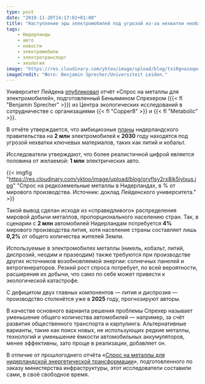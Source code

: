 ```yaml
---
type: post
date: "2019-11-20T14:17:02+01:00"
title: "Наступление эры электромобилей под угрозой из-за нехватки необходимых металлов"
tags:
    - Нидерланды
    - авто
    - новости
    - электромобили
    - электротранспорт
    - экология
image: "https://res.cloudinary.com/yktoo/image/upload/blog/txi0gnazoqe4bgvqlmih.jpg"
imageCredit: "Фото: Benjamin Sprecher/Universiteit Leiden."
---
```


Университет Лейдена [опубликовал](https://www.metabolic.nl/publications/metaalvraag-van-elektrisch-vervoer/) отчёт «Спрос на металлы для электромобилей», подготовленный Беньямином Спрехером ({{< fl "Benjamin Sprecher" >}}) из Центра экологических исследований в сотрудничестве с организациями {{< fl "Copper8" >}} и {{< fl "Metabolic" >}}.

В отчёте утверждается, что амбициозные [планы](0354) нидерландского правительства на **2 млн** электромобилей к **2030** году находятся под угрозой нехватки ключевых материалов, таких как литий и кобальт.

<!--more-->

Исследователи утверждают, что более реалистичной цифрой является половина от желаемой: **1 млн** электрических авто.

{{< imgfig "https://res.cloudinary.com/yktoo/image/upload/blog/orvflsy2rx8ik5iylxus.jpg" "Спрос на редкоземельные металлы в Нидерландах, в % от мирового производства. Источник: доклад Лейденского университета." >}}

Такой вывод сделан исходя из «справедливого» распределения мировой добычи металлов, пропорционального населению стран. Так, в сценарии с **2 млн** автомобилей Нидерландам потребуется **4%** мирового производства лития, хотя население страны составляет лишь **0,2%** от общего количества жителей Земли.

Используемые в электромобилях металлы (никель, кобальт, литий, диспрозий, неодим и празеодим) также требуются при производстве других источников возобновляемой энергии: солнечных панелей и ветрогенераторов. Резкий рост спроса потребует, по всей вероятности, расширения их добычи, что само по себе может привести к экологической катастрофе.

С дефицитом двух главных компонентов — лития и диспрозия — производство столкнётся уже в **2025** году, прогнозируют авторы.

В качестве основного варианта решения проблемы Спрехер называет уменьшение общего количества автомобилей — например, за счёт развития общественного транспорта и карпулинга. Альтернативные варианты, такие как поиск новых, не использующих редкие металлы, технологий и уменьшение ёмкости автомобильных аккумуляторов, менее эффективны, зато проще в реализации, добавляет он.

В отличие от прошлогоднего отчёта «[Спрос на металлы для нидерландской энергетической трансформации](https://www.metabolic.nl/publications/metaalvraag-van-de-nederlandse-energietransitie/)», подготовленного по заказу министерства инфраструктуры, этот исследователи составили сами, в своё свободное время.
